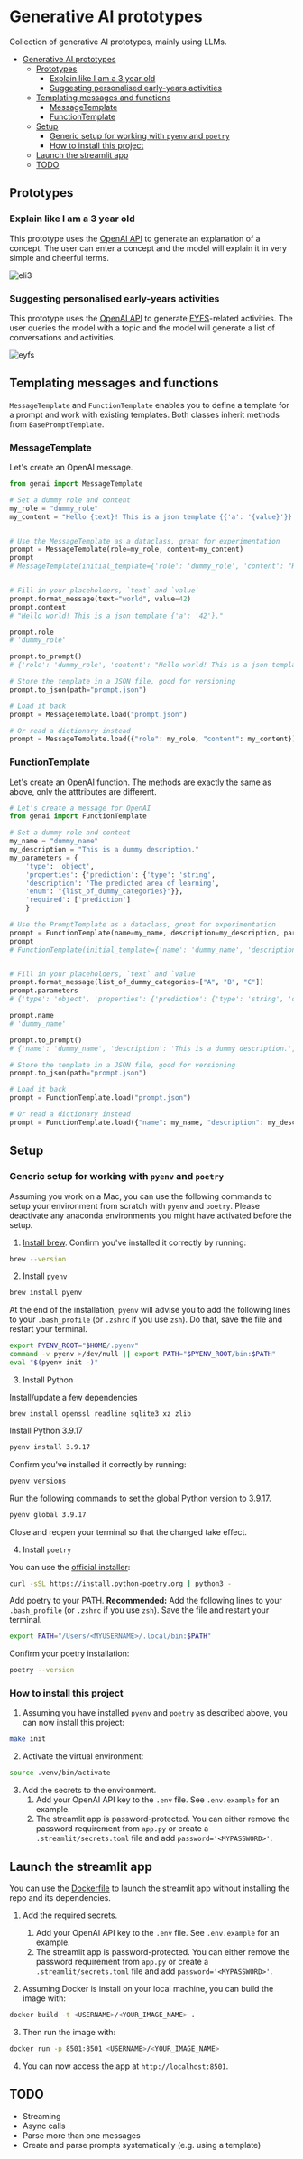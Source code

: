 # Generative AI prototypes

Collection of generative AI prototypes, mainly using LLMs.

- [Generative AI prototypes](#generative-ai-prototypes)
  - [Prototypes](#prototypes)
    - [Explain like I am a 3 year old](#explain-like-i-am-a-3-year-old)
    - [Suggesting personalised early-years activities](#suggesting-personalised-early-years-activities)
  - [Templating messages and functions](#templating-messages-and-functions)
    - [MessageTemplate](#messagetemplate)
    - [FunctionTemplate](#functiontemplate)
  - [Setup](#setup)
    - [Generic setup for working with `pyenv` and `poetry`](#generic-setup-for-working-with-pyenv-and-poetry)
    - [How to install this project](#how-to-install-this-project)
  - [Launch the streamlit app](#launch-the-streamlit-app)
  - [TODO](#todo)

## Prototypes

### Explain like I am a 3 year old
This prototype uses the [OpenAI API](https://beta.openai.com/docs/introduction) to generate an explanation of a concept. The user can enter a concept and the model will explain it in very simple and cheerful terms.

![eli3](charts/eli3.png)

### Suggesting personalised early-years activities
This prototype uses the [OpenAI API](https://beta.openai.com/docs/introduction) to generate [EYFS](https://www.gov.uk/government/publications/early-years-foundation-stage-framework--2)-related activities. The user queries the model with a topic and the model will generate a list of conversations and activities.

![eyfs](charts/eyfs.png)

## Templating messages and functions
`MessageTemplate` and `FunctionTemplate` enables you to define a template for a prompt and work with existing templates. Both classes inherit methods from `BasePromptTemplate`.

### MessageTemplate
Let's create an OpenAI message.

```python
from genai import MessageTemplate

# Set a dummy role and content
my_role = "dummy_role"
my_content = "Hello {text}! This is a json template {{'a': '{value}'}}."


# Use the MessageTemplate as a dataclass, great for experimentation
prompt = MessageTemplate(role=my_role, content=my_content)
prompt
# MessageTemplate(initial_template={'role': 'dummy_role', 'content': "Hello {text}! This is a json template {{'a': '{value}'}}."}, role='dummy_role', content="Hello {text}! This is a json template {{'a': '{value}'}}.")


# Fill in your placeholders, `text` and `value`
prompt.format_message(text="world", value=42)
prompt.content
# "Hello world! This is a json template {'a': '42'}."

prompt.role
# 'dummy_role'

prompt.to_prompt()
# {'role': 'dummy_role', 'content': "Hello world! This is a json template {'a': '42'}."}

# Store the template in a JSON file, good for versioning
prompt.to_json(path="prompt.json")

# Load it back
prompt = MessageTemplate.load("prompt.json")

# Or read a dictionary instead
prompt = MessageTemplate.load({"role": my_role, "content": my_content})
```

### FunctionTemplate
Let's create an OpenAI function. The methods are exactly the same as above, only the atttributes are different.

```python
# Let's create a message for OpenAI
from genai import FunctionTemplate

# Set a dummy role and content
my_name = "dummy_name"
my_description = "This is a dummy description."
my_parameters = {
    'type': 'object',
    'properties': {'prediction': {'type': 'string',
    'description': 'The predicted area of learning',
    'enum': "{list_of_dummy_categories}"}},
    'required': ['prediction']
    }

# Use the PromptTemplate as a dataclass, great for experimentation
prompt = FunctionTemplate(name=my_name, description=my_description, parameters=my_parameters)
prompt
# FunctionTemplate(initial_template={'name': 'dummy_name', 'description': 'This is a dummy description.', 'parameters': {'type': 'object', 'properties': {'prediction': {'type': 'string', 'description': 'The predicted area of learning', 'enum': '{LIST_OF_DUMMY_CATEGORIES}'}}, 'required': ['prediction']}}, name='dummy_role', description='This is a dummy description.', parameters={'type': 'object', 'properties': {'prediction': {'type': 'string', 'description': 'The predicted area of learning', 'enum': '{LIST_OF_DUMMY_CATEGORIES}'}}, 'required': ['prediction']})


# Fill in your placeholders, `text` and `value`
prompt.format_message(list_of_dummy_categories=["A", "B", "C"])
prompt.parameters
# {'type': 'object', 'properties': {'prediction': {'type': 'string', 'description': 'The predicted area of learning', 'enum': "['A', 'B', 'C']"}}, 'required': ['prediction']}

prompt.name
# 'dummy_name'

prompt.to_prompt()
# {'name': 'dummy_name', 'description': 'This is a dummy description.', 'parameters': {'type': 'object', 'properties': {'prediction': {'type': 'string', 'description': 'The predicted area of learning', 'enum': "['A', 'B', 'C']"}}, 'required': ['prediction']}}

# Store the template in a JSON file, good for versioning
prompt.to_json(path="prompt.json")

# Load it back
prompt = FunctionTemplate.load("prompt.json")

# Or read a dictionary instead
prompt = FunctionTemplate.load({"name": my_name, "description": my_description, "parameters": my_parameters})
```

## Setup


### Generic setup for working with `pyenv` and `poetry`
Assuming you work on a Mac, you can use the following commands to setup your environment from scratch with `pyenv` and `poetry`. Please deactivate any anaconda environments you might have activated before the setup.

1. [Install brew](https://brew.sh/). Confirm you've installed it correctly by running:

```bash
brew --version
``````

2. Install `pyenv`
```bash
brew install pyenv
```

At the end of the installation, `pyenv` will advise you to add the following lines to your `.bash_profile` (or `.zshrc` if you use `zsh`). Do that, save the file and restart your terminal.

```bash
export PYENV_ROOT="$HOME/.pyenv"
command -v pyenv >/dev/null || export PATH="$PYENV_ROOT/bin:$PATH"
eval "$(pyenv init -)"
```

3. Install Python

Install/update a few dependencies

```
brew install openssl readline sqlite3 xz zlib
```

Install Python 3.9.17

```bash
pyenv install 3.9.17
```

Confirm you've installed it correctly by running:

```bash
pyenv versions
```

Run the following commands to set the global Python version to 3.9.17.

```bash
pyenv global 3.9.17
```

Close and reopen your terminal so that the changed take effect.

4. Install `poetry`

You can use the [official installer](https://python-poetry.org/docs/master/#installing-with-the-official-installer):
```bash
curl -sSL https://install.python-poetry.org | python3 -
```

Add poetry to your PATH. **Recommended:** Add the following lines to your `.bash_profile` (or `.zshrc` if you use `zsh`). Save the file and restart your terminal.


```bash
export PATH="/Users/<MYUSERNAME>/.local/bin:$PATH"
```

Confirm your poetry installation:

```bash
poetry --version
```

### How to install this project
1. Assuming you have installed `pyenv` and `poetry` as described above, you can now install this project:

```bash
make init
```

2. Activate the virtual environment:

```bash
source .venv/bin/activate
```

3. Add the secrets to the environment.
   1. Add your OpenAI API key to the `.env` file. See `.env.example` for an example.
   2. The streamlit app is password-protected. You can either remove the password requirement from `app.py` or create a `.streamlit/secrets.toml` file and add `password='<MYPASSWORD>'`.

## Launch the streamlit app
You can use the [Dockerfile](Dockerfile) to launch the streamlit app without installing the repo and its dependencies.

1. Add the required secrets.
   1. Add your OpenAI API key to the `.env` file. See `.env.example` for an example.
   2. The streamlit app is password-protected. You can either remove the password requirement from `app.py` or create a `.streamlit/secrets.toml` file and add `password='<MYPASSWORD>'`.

2. Assuming Docker is install on your local machine, you can build the image with:

```bash
docker build -t <USERNAME>/<YOUR_IMAGE_NAME> .
```

3. Then run the image with:

```bash
docker run -p 8501:8501 <USERNAME>/<YOUR_IMAGE_NAME>
```

4. You can now access the app at `http://localhost:8501`.

## TODO

 - Streaming
 - Async calls
 - Parse more than one messages
 - Create and parse prompts systematically (e.g. using a template)
